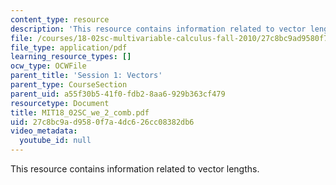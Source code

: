 ```yaml
---
content_type: resource
description: 'This resource contains information related to vector lengths. '
file: /courses/18-02sc-multivariable-calculus-fall-2010/27c8bc9ad9580f7a4dc626cc08382db6_MIT18_02SC_we_2_comb.pdf
file_type: application/pdf
learning_resource_types: []
ocw_type: OCWFile
parent_title: 'Session 1: Vectors'
parent_type: CourseSection
parent_uid: a55f30b5-41f0-fdb2-8aa6-929b363cf479
resourcetype: Document
title: MIT18_02SC_we_2_comb.pdf
uid: 27c8bc9a-d958-0f7a-4dc6-26cc08382db6
video_metadata:
  youtube_id: null
---
```

This resource contains information related to vector lengths. 

